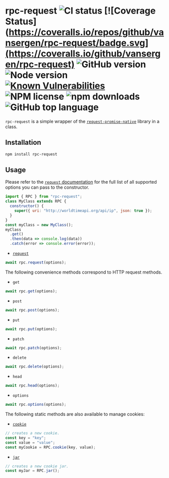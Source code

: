 # rpc-request ![CI status](https://github.com/vansergen/vansergen/rpc-request/workflows/.github/workflows/ci.yml/badge.svg) [![Coverage Status](https://coveralls.io/repos/github/vansergen/rpc-request/badge.svg](https://coveralls.io/github/vansergen/rpc-request) ![GitHub version](https://badge.fury.io/gh/vansergen%2Frpc-request.svg) ![Node version](https://img.shields.io/node/v/rpc-request) [![Known Vulnerabilities](https://snyk.io/test/github/vansergen/rpc-request/badge.svg)](https://snyk.io/test/github/vansergen/rpc-request) ![NPM license](https://img.shields.io/npm/l/rpc-request) ![npm downloads](https://img.shields.io/npm/dt/rpc-request) ![GitHub top language](https://img.shields.io/github/languages/top/vansergen/rpc-request)

`rpc-request` is a simple wrapper of the [`request-promise-native`](https://github.com/request/request-promise-native) library in a class.

## Installation

```bash
npm install rpc-request
```

## Usage

Please refer to the [`request` documentation](https://github.com/request/request#requestdefaultsoptions) for the full list of all supported options you can pass to the constructor.

```javascript
import { RPC } from "rpc-request";
class MyClass extends RPC {
  constructor() {
    super({ uri: "http://worldtimeapi.org/api/ip", json: true });
  }
}
const myClass = new MyClass();
myClass
  .get()
  .then(data => console.log(data))
  .catch(error => console.error(error));
```

- [`request`](https://github.com/request/request#requestoptions-callback)

```javascript
await rpc.request(options);
```

The following convenience methods correspond to HTTP request methods.

- `get`

```javascript
await rpc.get(options);
```

- `post`

```javascript
await rpc.post(options);
```

- `put`

```javascript
await rpc.put(options);
```

- `patch`

```javascript
await rpc.patch(options);
```

- `delete`

```javascript
await rpc.delete(options);
```

- `head`

```javascript
await rpc.head(options);
```

- `options`

```javascript
await rpc.options(options);
```

The following static methods are also available to manage cookies:

- [`cookie`](https://github.com/request/request/#requestcookie)

```javascript
// creates a new cookie.
const key = "key";
const value = "value";
const myCookie = RPC.cookie(key, value);
```

- [`jar`](https://github.com/request/request/#requestjar)

```javascript
// creates a new cookie jar.
const myJar = RPC.jar();
```
